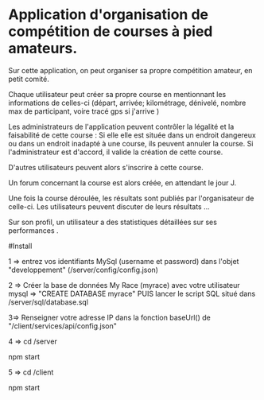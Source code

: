 <h1>Application d'organisation de compétition de courses à pied amateurs. 
</h1>
Sur cette application, on peut organiser sa propre compétition amateur, en petit comité.

Chaque utilisateur peut créer sa propre course en mentionnant les informations de celles-ci 
(départ, arrivée; kilométrage, dénivelé, nombre max de participant, voire tracé gps si j'arrive )

Les administrateurs de l'application peuvent contrôler la légalité et la faisabilité de cette course : 
Si elle elle est située dans un endroit dangereux ou dans un endroit inadapté à une course, 
ils peuvent annuler la course.
Si l'administrateur est d'accord, il valide la création de cette course. 

D'autres utilisateurs peuvent alors s'inscrire à cette course.

Un forum concernant la course est alors créée, en attendant le jour J.

Une fois la course déroulée, les résultats sont publiés par l'organisateur de celle-ci. 
Les utilisateurs peuvent discuter de leurs résultats ...

Sur son profil, un utilisateur a des statistiques détaillées sur ses performances .

#Install

<p>1 => entrez vos identifiants MySql (username et password) dans l'objet "developpement" (/server/config/config.json) </p>

<p>2 => Créer la base de données My Race (myrace) avec votre utilisateur mysql
  => "CREATE DATABASE myrace" PUIS lancer le script SQL situé dans /server/sql/database.sql </p>
  
  <p>3=> Renseigner votre adresse IP dans la fonction baseUrl() de "/client/services/api/config.json"</p>
  
<p>4 => cd /server</p>
<p> npm start</p>

<p>5 => cd /client</p>
<p> npm start</p>